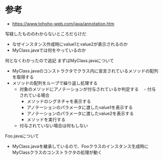 # 参考
- https://www.tohoho-web.com/java/annotation.htm

写経したもののわからないところだらけだ
- なぜインスタンス作成時にvalue1とvalue2が表示されるのか
- MyClass.javaでは何をやっているのか

何となくわかったので追記
まずはMyClass.javaについて
- MyClass.javaのコンストラクタでクラス内に宣言されているメソッドの配列を取得する
- メソッドの配列をループで繰り返し処理する
  - 対象のメソッドにアノテーションが付与されているか判定する
　- 付与されている場合
    - メソッドのシグネチャを表示する
    - アノテーションのパラメータに渡したvalue1を表示する
    - アノテーションのパラメータに渡したvalue2を表示する
    - メソッドを実行する
  - 付与されていない場合は何もしない

Foo.javaについて
- MyClass.javaを継承しているので、Fooクラスのインスタンス生成時にMyClassクラスのコンストラクタの処理が動く
　
